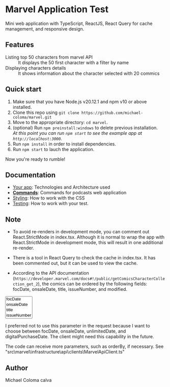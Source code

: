 # Marvel Application Test

Mini web application with TypeScript, ReactJS, React Query for cache management, and responsive design.
## Features
<dl>
  <dt>Listing top 50 characters from marvel API</dt>
  <dd>It displays the 50 first character with a filter by name</dd>

  <dt>Displaying characters details</dt>
  <dd>It shows information about the character selected with 20 commics</dd>
</dl>



## Quick start

1.  Make sure that you have Node.js v20.12.1 and npm v10 or above installed.
2.  Clone this repo using `git clone https://github.com/michael-coloma/marvel.git`
3.  Move to the appropriate directory: `cd marvel`.<br />
4.  (optional) Run `npm preinstall:windows`  to delete previous installation.<br />
    _At this point you can run `npm start` to see the example app at `http://localhost:3000`._
4.  Run `npm install` in order to install dependencies.<br />    
5.  Run `npm start` to lauch the application.

Now you're ready to rumble!


## Documentation
- [Your app](docs/app.md): Technologies and Architecture used
- [**Commands**](docs/commands.md): Commands for podcasts web application
- [Styling](docs/css.md): How to work with the CSS
- [Testing](docs/testing.md): How to work with your test.


## Note
- To avoid re-renders in development mode, you can comment out React.StrictMode in index.tsx. Although it is normal to wrap the app with React.StrictMode in development mode, this will result in one additional re-render.

- There is a tool in React Query to check the cache in index.tsx. It has been commented out, but it can be used to view the cache.

- According to the API documentation (`https://developer.marvel.com/docs#!/public/getComicsCharacterCollection_get_2`), the comics can be ordered by the following fields: focDate, onsaleDate, title, issueNumber, and modified.

<select multiple="multiple" class="parameter" name="orderBy">
        <option value="focDate">focDate</option>
        <option value="onsaleDate">onsaleDate</option>
        <option value="title">title</option>
        <option value="issueNumber">issueNumber</option>
        <option value="modified">modified</option>
  </select>
    
    
I preferred not to use this parameter in the request because I want to choose between focDate, onsaleDate, unlimitedDate, and digitalPurchaseDate. The client might need this capability in the future.

The code can receive more parameters, such as orderBy, if necessary. See "src\marvel\infrastructure\api\clients\MarvelApiClient.ts"


## Author

Michael Coloma calva

